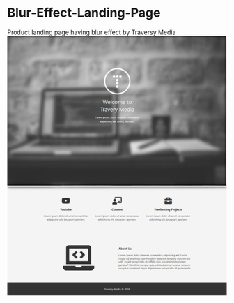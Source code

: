 # Blur-Effect-Landing-Page
Product landing page having blur effect by Traversy Media
![](capture_1.JPG)
![](capture_2.JPG)
